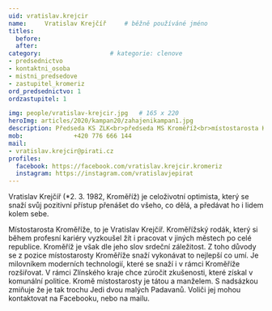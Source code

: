 ```yaml
---
uid: vratislav.krejcir
name:     Vratislav Krejčíř  	# běžně používáné jméno
titles:
  before: 
  after:
category:                   # kategorie: clenove
- predsednictvo
- kontaktni_osoba
- mistni_predsedove
- zastupitel_kromeriz
ord_predsednictvo: 1
ordzastupitel: 1

img: people/vratislav-krejcir.jpg   # 165 x 220
heroImg: articles/2020/kampan20/zahajenikampan1.jpg
description: Předseda KS ZLK<br>předseda MS Kroměříž<br>místostarosta Kroměříže # kratký popis, max 160 znaků
mob:			  +420 776 666 144
mail:
- vratislav.krejcir@pirati.cz
profiles:
  facebook: https://facebook.com/vratislav.krejcir.kromeriz
  instagram: https://instagram.com/vratislavjepirat
---
```


Vratislav Krejčíř (*2. 3. 1982, Kroměříž) je celoživotní optimista, který se snaží svůj pozitivní přístup přenášet do všeho, co dělá, a předávat ho i lidem kolem sebe.

Místostarosta Kroměříže, to je Vratislav Krejčíř. Kroměřížský rodák, který si během profesní kariéry vyzkoušel žít i pracovat v jiných městech po celé republice. Kroměříž je však dle jeho slov srdeční záležitost. Z toho důvody se z pozice místostarosty Kroměříže snaží vykonávat to nejlepší co umí. Je milovníkem moderních technologií, které se snaží i v rámci Kroměříže rozšiřovat. V rámci Zlínského kraje chce zúročit zkušenosti, které získal v komunální politice. Kromě místostarosty je tátou a manželem. S nadsázkou zmiňuje že je tak trochu Jedi dvou malých Padavanů. 
Voliči jej mohou kontaktovat na Facebooku, nebo na mailu. 


